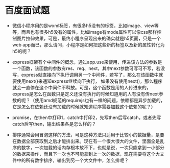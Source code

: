 # 百度面试题

* 微信小程序用的是wxml标签，有很多h5没有的标签，比如image、view等等，而且也有很多h5没有的属性，比如image有mode属性可以像css那样控制图片拉伸效果，可是，最终小程序呈现出来的确实就是h5页面，只是一个web app而已，那么请问，小程序是如何把这些新的标签以及新的属性转化为h5的呢？

* express框架有个中间件的概念，通过app.use来使用，传进该方法的参数是一个函数，该函数的参数有res、req、next，其中next参数可写可不写，若没写，express就直接向下执行调用另一个中间件，若写了，那么在该函数中就要使用next()来通知express继续向下执行，
如果没有使用next()，那么程序就会一直停在这个中间件不释放。可是，这个函数是用的人传进来的，express是怎么在函数只是定义还没有执行的时候知道用的人有没有传next参数的呢？（使用amd规范的requirejs也有一样的问题，依赖都是异步加载的，它是怎么在依赖还没有加载的时候就知道程序需要加载这个依赖的呢？）

* promise，在then中打印1，catch中打印2，先写then后写catch，或者先写catch后写then，输出结果各是怎么样的？

* 排序通常会用冒泡这样的方法，可是这种方法只适用于比较小的数据量，是要在数据全部获取到之后才能排出来。现在有一个很大很大的文件，里面全是乱序的数字，一次加载的话内存根本放不下，也就是说，一次只能拿到一小部分的数据来操作，而且下一次也不可能拿到上一次的数据，现在需要将这个大文件中的所有数字排序，输出到另一个大文件中，怎么排呢？
